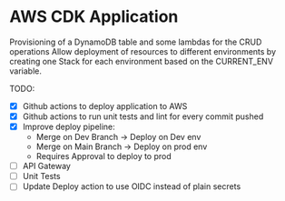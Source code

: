 # AWS CDK Application

Provisioning of a DynamoDB table and some lambdas for the CRUD operations
Allow deployment of resources to different environments by creating one Stack for each environment based on the CURRENT_ENV variable.

TODO: 
- [x] Github actions to deploy application to AWS
- [x] Github actions to run unit tests and lint for every commit pushed
- [x] Improve deploy pipeline:
    - Merge on Dev Branch -> Deploy on Dev env
    - Merge on Main Branch -> Deploy on prod env
    - Requires Approval to deploy to prod
- [ ] API Gateway
- [ ] Unit Tests
- [ ] Update Deploy action to use OIDC instead of plain secrets
